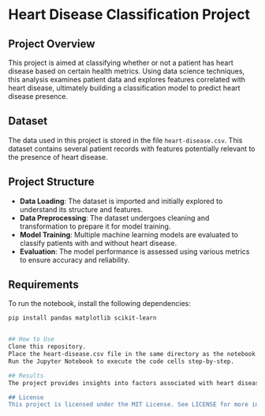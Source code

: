 # Heart Disease Classification Project

## Project Overview

This project is aimed at classifying whether or not a patient has heart disease based on certain health metrics. Using data science techniques, this analysis examines patient data and explores features correlated with heart disease, ultimately building a classification model to predict heart disease presence.

## Dataset

The data used in this project is stored in the file `heart-disease.csv`. This dataset contains several patient records with features potentially relevant to the presence of heart disease.

## Project Structure

- **Data Loading**: The dataset is imported and initially explored to understand its structure and features.
- **Data Preprocessing**: The dataset undergoes cleaning and transformation to prepare it for model training.
- **Model Training**: Multiple machine learning models are evaluated to classify patients with and without heart disease.
- **Evaluation**: The model performance is assessed using various metrics to ensure accuracy and reliability.

## Requirements

To run the notebook, install the following dependencies:

```bash
pip install pandas matplotlib scikit-learn


## How to Use
Clone this repository.
Place the heart-disease.csv file in the same directory as the notebook.
Run the Jupyter Notebook to execute the code cells step-by-step.

## Results
The project provides insights into factors associated with heart disease and evaluates a model to predict heart disease presence. Results include visualizations and metrics that showcase the model's performance.

## License
This project is licensed under the MIT License. See LICENSE for more information.
